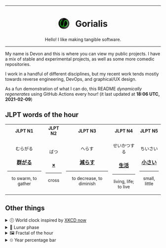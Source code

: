 ***

<h1 align="center">
<sub>
    <img src="readme/resources/avatar.png" height="36">
</sub>
&nbsp;
Gorialis
</h1>
<p align="center">
Hello! I like making tangible software.
</p>

***

My name is Devon and this is where you can view my public projects. I have a mix of stable and experimental projects, as well as some more comedic repositories.

I work in a handful of different disciplines, but my recent work tends mostly towards reverse engineering, DevOps, and graphical/UX design.

As a fun demonstration of what I can do, this README *dynamically regenerates* using GitHub Actions every hour! (it last updated at **18:06 UTC, 2021-02-09**)

<h2>JLPT words of the hour</h2>
<table>
    <tr>
        <th>JLPT N1</th>
        <th>JLPT N2</th>
        <th>JLPT N3</th>
        <th>JLPT N4</th>
        <th>JLPT N5</th>
    </tr>
    <tr>
        <td>
            <p align="center">むらがる</p>
            <h3 align="center"><b><a href="https://jisho.org/search/%E7%BE%A4%E3%81%8C%E3%82%8B">群がる</a></b></h3>
            <hr>
            <p align="center">to swarm,<wbr> to gather</p>
        </td>
        <td>
            <p align="center">ばつ</p>
            <h3 align="center"><b><a href="https://jisho.org/search/%C3%97">×</a></b></h3>
            <hr>
            <p align="center">cross</p>
        </td>
        <td>
            <p align="center">へらす</p>
            <h3 align="center"><b><a href="https://jisho.org/search/%E6%B8%9B%E3%82%89%E3%81%99">減らす</a></b></h3>
            <hr>
            <p align="center">to decrease,<wbr> to diminish</p>
        </td>
        <td>
            <p align="center">せいかつする</p>
            <h3 align="center"><b><a href="https://jisho.org/search/%E7%94%9F%E6%B4%BB">生活</a></b></h3>
            <hr>
            <p align="center">living,<wbr> life;<br> to live</p>
        </td>
        <td>
            <p align="center">ちいさい</p>
            <h3 align="center"><b><a href="https://jisho.org/search/%E5%B0%8F%E3%81%95%E3%81%84">小さい</a></b></h3>
            <hr>
            <p align="center">small,<wbr> little</p>
        </td>
    </tr>
</table>

<h2>Other things</h2>
<details>
<summary>🕕  World clock inspired by <a href="https://xkcd.com/now">XKCD now</a></summary>

> <img src="generated/now.png" width="512">

</details>
<details>
<summary>🌙 Lunar phase</summary>

The moon is approximately 95.32% through its phase ().

</details>
<details>
<summary>&#x1f5bc; Fractal of the hour</summary>

> <img src="generated/fractal.png" width="512">

</details>
<details>
<summary>&#x23f2; Year percentage bar</summary>
<pre><code>2021 [██▁▁▁▁▁▁▁▁▁▁▁▁▁▁▁▁▁▁] 10.89%</code></pre>
</details>
